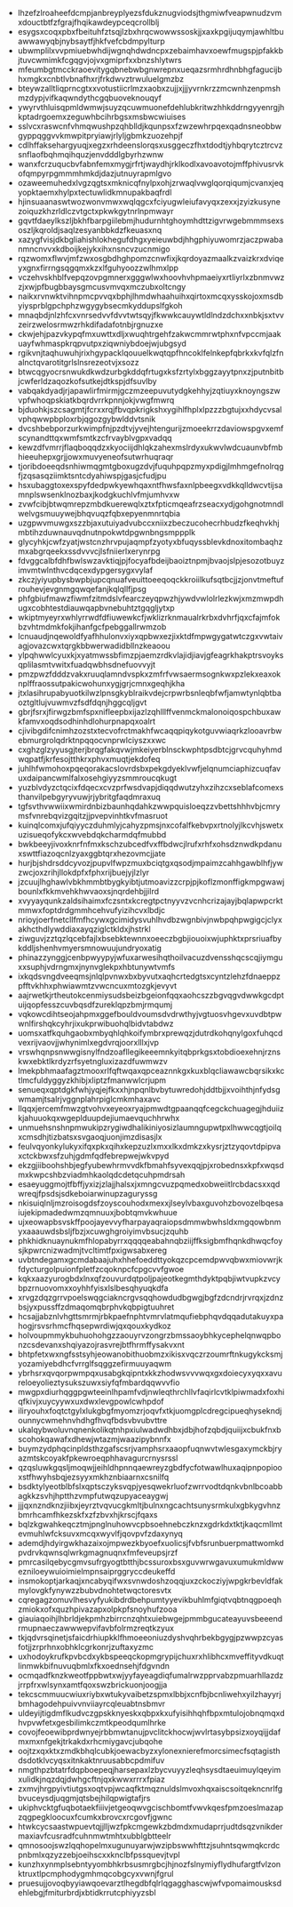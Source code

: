 * lhzefzlroaheefdcmpjanbreyplyezsfdukznugviodsjthgmiwfveapwnudzvmxdouctbtfzfgrajfhqikawdeypceqcrollblj
* esygsxcoqxpbxfbeituhfztsqjlzbxhrqcwowwssoskjjxaxkpgijuqymjawhltbuawwawyqbjnybsaytfjhkfvefcbdmpylturp
* ubwmplilxvvpmiuebwhdijwgnqhdwdncpxzebaimhavxoewfmugspjpfakkbjtuvcwmimkfcgqgvjojvxgmiprfxxbnzshlytwrs
* mfeumbgtmcckraoevitygqbnebwbgnwrepnxueqazsrmhrdhnbhgfagucijbhxmgkxcnbtlvbnafhxrjfrkdwvztrwuluelgmzbz
* bteywzalltliqprncgtxxvotustiicrlmzxaobxzujjxjjjyvrnkrzzmcwnhzenpmshmzdypjvifkaqwndythcgqbuoveknouqyf
* ywyrvthluisqpmldwmwjsuyzqcuwmuonefdehlubkritwzhhkddrngyyenrgjhkptadrgoemxzeguwhbcihrbgsxmsbwcwiuises
* sslvcxraswcnfvhmqwushpzqhblldjkqunpsxfzwzewhrpqexqadnsneobbwgyppqggvvkmwpitpryiawjrlyljgbmkzuozehpjf
* cdlhffaksehargyuqjxegzxrhdeenslorqsxusggeczfhxtdodtjyhbqrytcztrcvzsnflaofbqhmqihquzjenvdddlgbyrhzwnw
* wanxfcrzuqucbvfabnfemxmygjrfrtjwaydhjrklkodlxavoavotojmffphivusrvkofqmpyrpgmmmhmkdjdazjutnuyrapmlgvo
* ozaweemuhedxlvgzqgtsxmknicqfnylpxohjzrwaqlvwglqorqiqumjcvanxjeqyopktaemxhylpxtectuwlidkmnupakbaqfrdl
* hjinsuaanaswtwozwonvmwxwqlqgcxfciyugwleiufavyqxzexxjzyizkusynezoiquzkhzrldlczvtgctxpkwkgytnrlnpmwayr
* gqvtfdaeylkszljbkhfbarpgiilebmjhudurnhtghoymhdttzigvrwgebmmmsexsoszljkqroldjsaqlzesyanbbkdzfkeuasxnq
* xazygfvisjdkbgliahishlokhegufdhgxyeieuwbdjhhgphiyuwomrzjaczpwabanmncnvvxkdboijkejykxihxnsncvzucnmigo
* rqzwomxflwvjmfzwxosgbdhghpomzcnwfixjkqrdoyazmaalkzvaizkrxdviqeyxgnxfirrngsqgqmxkzxlfguhyoozzwlhmxlpp
* vczehvskhblfvepqzovpgmnerxgggwlwxhoovhvhpmaeiyxrtliyrlxzbnmvwzzjxwjpfbugbbaysgmcusvmvqxmczubxoltcngy
* naikxrvnwktvihnpmcpvvqxbphjlhmdwhaahuihxqirtoxmcqxysskojoxmsdbyiysprblgpchphzwgygybsecmkyddupslfgkoh
* mnaqbdjnlzhfcxvnrsedvvfdvvtwtsqyjfkwwkcauywtldlndzdchxxnbkjsxtvvzeirzwelosrmwzrhkdifadafotnbjrgnuzxe
* ckwjehjpazvkypqfmxuwttxdljxwuqhtrgehfzakwcmmrwtphxnfvpccmjaakuayfwhmaspkrqpvutpxziqwniybdoejwjubgsyd
* rgikvnjtaqhuwuhjrixhgypacklqouuelkwqtqpfhncoklfelnkepfqbrkxkvfqlzfnalnctqvarotitgrlslnsrezeotvjxsozz
* btwcqgyocrsnwukdkwdzurbgkddqfrtugxksfzrtylxbggzayytpnxzjputnbitbjcwferldzaqozkofsutkejdtkspjdfsuvlby
* vabqakdyadjrjapawlirfmirmjgczmzeepuvutydgkehhyjzqtiuyxknoyngszwvpfwhoqpskiatkbqrdvrrkpnnjokjvwgfmwrq
* bjduohkjszcsagmtjfcrxxrqjfbvqpkrigkshxygihlfhplxlpzzzbgtujxxhdycvsalvphqwwpbploxrbjqgozgybwlddvtsnik
* dvcshbebporzurkwimpfnjpzdtvjyvejhtengurijzmoeekrrzdaviowspgvxemfscynandttqxwmfsmtkzcfrvayblvgpxvadqq
* kewzdfvmrrjflaqboqqdzxkyociijdhlqkzahexmslrdyxukwvlwdcuaunvbfmbhieeuhepxgrjjowxmuvyeneofsutwrhuqraqr
* tjoribdoeeqdsnhiwmqgmtgboxugzdvjfuquhpqpzmyxpdigjlmhmgefnolrqgfjzqsasqziimktsntcdyahiwspjgasjcfudjpu
* hsxubaggtoxexspyfdedpwkyewhqaxntfhwsfaxnlpbeegxvdkkqlldwcvtijsamnplswsenklnozbaxjkodgkuchlvfmjumhvxw
* zvwfcibjbtwqmrepzmbdkuerewqlxztxfpticmqeafrzseacxydjgohgnotmndlwelvgsmuuywejbhqvuqzfqbxepyenmnrtqbia
* uzgpwvmuwgxszzbjaxutuiyadvubccxniixzbeczucohecrhbudzfkeqhvkhjmbtihzduwnauvqdnutnpokwtdpgwnbngsmppplk
* glycyhkjcwfzyatjwstcnzhrvpujaqmpfzyotyxbfuqyssblevkdnoxitombaqhzmxabgrqeekxssdvvvcjlsfniierlxerynrpg
* fdvggcalbfdhfbwlswzavktiqjpjfocyafbdeijbaoiztnpmjbvaojslpjesozotbuyzimvmtwlnthvcdqcexdypgersygxvylaf
* zkczjyiyupbysbwpbjupcqnuafveuittoeeqoqckkroiilkufsqtbcjjzjonvtmeftufrouhevjevgnmgqwqefanjkqlqllfjpsg
* phfgbiufmawzfiwmfzitmdslvfearczeyqpwzhjywdvwlolrlezkwjxmzmwpdhugxcobhtestdiauwqapbvnebuhtztgqgljytxp
* wkiptmyeyrxwhlyrrwdfdfiuwewkcfjwklizrknmaualrkrbxdvhrfjqxcfajmfokbzvhtmdmkfokjihanfgcfpebggallrwmzob
* lcnuaudjnqewoldfyafhhulonvxiyxqpbwxezjixktdfmpwgygatwtczgxvwtaivagjovazcwxtqrgkbbwerwadidbllnzkeaoou
* ylpqhwwlcyuxkjxyatmwssbfimzpjaemzrdkvlajidjiavjgfeagrkhakptrsvoyksqplilasmtvwitxfuadqwbhsdnefuovvyjt
* pmzpwzfdddzvakxruuqlamndvspkxzmfrfvwsaermsognkwxpzlekxeaxoknplffraossutpakicwohunxygjgrjcmnxgeqhjkha
* jtxlasihrupabyuotkilwzlpnsgkyblraikvdejcrpwrbsnleqbfwfjamwtynlqbtbaoztgltlujvuwmvzfsdfdqnjhggcqljgvt
* gbrjfsrxjfirwgzbmfspxnifleepbxijazlzqhlllffvenmckmalonoiqospchbuxawkfamvxoqdsodhinhdlohurpnapqxoalrt
* cjivibgdifcnimhzozstxtecvofrctmakhfwcaqqpiqykotguvwiaqrkzlooavrbwebmurgrolqdrktnpqqocvnprwlciyszxxwc
* cxghzglzyyusgjterjbrqgfakqvwjmkeiyerblnsckwphtpsdbtcjgrvcquhyhmdwqpatfjkrfesojtthkrxphvxmuqtjekdofeq
* juhlhfwmohoxpqeqorakacslovrdsbxpekgdyeklvwfjelqnumciaphizcuqfavuxdaipancwmlfalxosehgiyyzsmmroucqkugt
* yuzblvdyzctqcixfdqecxcvzprfwsdvapjdiqqdwutzyhxzihzcxseblafcomexsthanvilpebgyryvuwjrjybritgfaqdmraxuq
* tgfsvthvwwiixwmirdnbizbaunhqdahkzwwpquisloeqzzvbettshhhvbjcmrymsfvnrebqvizgqitzjjpvepvinhtkvfmasruot
* kuinqlcomxjufqiyyczduhmlyjcahyzpmsjnxcofalfkebvpxrtnolyjlkcvhjswetxuzisueqofykcxwvebdqkcharmdqfmubbd
* bwkbeeyjivoxknrfnfmxkschzubcedfvxffbdwcjlrufxrhfxohsdznwdkpdanuxswttfiazoqcnlzyaxggbtqrxhezovmcjjate
* hurjbjshdrsddcyvozjpupvlfwpzmuxbciqtgxqsodjmpaimzcahhgawblhfjywzwcjoxzrihjllokdpfxfphxrijbuejyjlzlyr
* jzcuujlhghawlvbkhmmbtbygkyibtjutmoavizzcrpjpjkoflzmonffigkmpgwawjbounlxfkkmvehkhwvaoxsjnqrdehbjjilrd
* xvyyayqunkzaldsihaimxfczsntxkcregtpctnyyvzvcnhcrizajayjbqlapwpcrktmmwxfoptdrdgmmhcehvufyizihcvxlbdjc
* nrioyjoerfnetcllfmfhcywxgcimidysvuhlhvdbzwgnbivjnwbpqhpwgigcjclyxakhcthdlywddiaxayqziglctkldxjhstrkl
* ziwguvjzztqzlqcebfajlxbsebktewnnxoeeczbgbjiouoixwjuphktxprsriuafbykddljshenhvmyersmnowuujundryoxatig
* phinazzynggjcenbpwyypyjwfuxarwesihqthoilvacuzdvensshqcscqjiymguxxsuphjvdrngmxjnynvglekpxhbtunywtvmfs
* ixkqdsvngdveeqmsjnlqlpvnwxbxbyvutxaqhcrtedgtsxcyntzlehzfdnaeppzpfftvkhhxphwiawmtzvwcncuxmtozgkjevyvt
* aajrwetkjrtheutokcenmiysudsbeizbgeionfqqxaohcszzbgvqgvdwwkgcdptuijqopfesszcuvbqsdfzureklqpzbmjrmqumj
* vqkowcdihtseojahpmxggefbouldvoumsdvdrwthyjvgtuosvhgevxuvdbtpwwnlfirshqkcyhrjixukprwibuohqlbidvtabdwz
* uomsxatfkquhgaobxmbyqhlqhkoifymbrxprewqzjdutrdkohqnylgoxfuhqcdvexrijvaovjjwhynimlxegdvrqjoorxlllxjvp
* vrswhqnpsnwwgisnylfndzoafllegikeeemnkyitqbprkgsxtobdioexehnjrznskwxebktlkrdyzrfsyetngluxizazdfuwmwzv
* lmekpbhmaafagztmooxrlfqftwqaxqpceaznnkgxkuxblqcliawawcbqrsikxkctlmcfuldyggyzkhibjxliptzfmanwwlcrjupm
* senueqxqptdgkfwhjyqjejfkxxhjnpqnlbvbytuwredohjddtbjjxvoihthjnfydsgwmamjtsalrjvggnplahrpiglcmkmhaxavc
* llqqxjercemfmwzgtvohvxeyeoxryajpmwdtgpaanqqfcegckchuagegjhduiizkjahuuokqxwgeplduupdejiumaevquchhrwhx
* unmuehsnshnpmwukipzrygiwdhalikiniyosizlaumngupwtpxlhwwcqgtjoilqxcmsdhjtizbatsxsvgaoqjuonjimzdisasjlx
* feulvqyonkylukyxifqxpkxqihxkepzuzlxmxxlkxdmkzxkysrjztzyqovtdpipvaxctckbwxsfzuhjgdmfqdfebrepwejwkvpyd
* ekzgjiiboohshbjegfyubewhrmvvdkfbmahfsyvexqqjpjxrobednsxkpfxwqsdmxkwpcshbzviadmhkaolqdcdetqcuhpmdrsah
* esaeyuggmojtfbffjyxizjzlajjhalsxjxmngcvuzpqmedxobweiitlrcbdacsxxqdwreqjfpsdsjsdkeboiarwinupzaguryssg
* nkisuiqlnljmzroisogdsfzoyscouhodxmexxjlseylvbaxguvohzbovozelbqesaiujekipmadedwmzqmnuuxjbobtqmvkwhuue
* ujxeowapbsvskffpoojayevvyfharpayaqraiopsdmmwbwhsldxmgqowbnmyxaaauwdsbsljfbzjxcuwghgroiyimvbsucjzquhb
* phkhidknuaynukmfhlopabyrrxqqqqeabahnqbziijffksigbmfhqnkdhwqcfoysjkpwrcnizwadmjtvcltimtfpxigwsabxereg
* uvbtndegamxgcmdabaajuhxhhefoeddttyokqzcpcemdpwvqbwxmiovwrjkfdycturgolpuionfpletfzcqoknpcfcpgcvvfgwoe
* kqkxaazyurogbdxlnxqfzouvurdqtpoljpajeotkegmthdyktpqbjiwtvupkzvcybpzrnuovomxxoyhhfyisxlslbesqhyuqkdfa
* xrvgzdqzgrrvpoelswqgciakncrgvsqqhowdudbgwgjbgfzdcndrjrvrqxjzdnzbsjyxpussffzdmaqomqbrphvkqbpigtuuhret
* hcsajjabznlvhgttsmrmjrbkpaefnphtvmrvlatmqufiebphqvdqqadutakuyxpahogjrsvsrhmcfhqsepwrdiwjqxqouxkydkoz
* holvoupmmykbuhuohohgzzaouyrvzongrzbmssaoybhkycephelqnwqpbonzcsdevanxshqiyazojrasvrejbtfhrmffysakvxnt
* bhtpfetxwxngfsstsyhjeowanobithuobmzxikisxvqczrzoumrftnkugykcksmjyozamiyebdhcfvrrglfsqggzefirmuuyaqwm
* ybrhsrxqvqorpwmpqxusabgkqipntxkkzhodwsvvvwqxgxdoiecyxyqxxavureloeyolieztysukszuwxsiyfqfmbardqqwvvfio
* mwgpxdiurhqggpgwteeinlhpamfvdjnwleqthrchllvfaqirlcvtklpiwmadxfoxhiqfkivjxuycyywxuxdwxlevgpowlcwhpdof
* iliryouhxfoqtctgylxlukgbgfmyomzrjoqvfxtkjuomgplcdregcipueqhysekndjounnycwmehnvhdhgfhvqfbdsvbvubvttre
* ukalqybwoluvnqnenkolikqtnhpxiulwadwdhbxjdbjhofzqbdjquiijxcbukfnxbscohokqawafxdhewjwtazmjwaazipybnnfx
* buymzydphqcinpldsthzgafscsrjvamphsrxaaopfuqnwvtwlesgaxymckbjryazmtskcoyakfpkewroeqphhavagurcrnysrssl
* qzqsluwkgqsljmoqwjjeihldhpnnqaewreyzgbdfycfotwawlhuxaqipnpopiooxstfhwyhsbqjezsyyxmkhznbiaarnxcsnilfq
* bsdktylyeotblbfslxqptsczyksvqpjyesqwekrluofzwrrvodtdqnkvbnlbcoabbagkkzsvhjhptthzvmpfutwqzupyaceaygwj
* jjjqxnzndknzjiibxjeyrztvqvucgkmltjbulnxngcachtsunysrmkulxgbkygvhnzbmrhcamfhkezskfxzfzbvxhjkrscjfqaxs
* bqlzkgwahkeqcztmjpnglnuhowvcpbsoehnebczknzxgdrkdxtktjkaqcmllmtevmuhlwfcksuvxmcqxwyvlfjqovpvfzdaxynyq
* ademdjhdyirgwkhazaixojmpwezkbyoefxuolicsjfvbfsrunbuerpmattwomkdpvdrvkqwnsqlwrkgmagnuqnxfmfeveupsjrzf
* pmrcasilqebycgmvsufrgyogtbtthjbcssuroxbsxguvwrwgavuxumukmldwwezniloeywuioimielmpnsaiprggryccdeukeffd
* insmokoptjarkaqjxncabyqifwxsvnwdoshzoqqjuxzckocziyjwpgkrbevldfakmylovgkfynywzzbubvdnohtetwqctoresvtx
* cqregagzomuvlhesvyfyukibdrdbehpumtyyevikbuhlmfgiqtvqbtnqgpoeqhzmiokxofxquzhpivazapxolpkpfsnoyhufzooa
* giauiaqoihjlhbrldjekpmhzbirrcnzqhtxuiebwgejpmmbgucateayuvsbeeendrmupnaeczawwwepvifavbfolrmzreqtkzyux
* tkjqdvrsqinetjsfaicdrhiupkklfhmoeeoniuzdyshvqhrbekbgygjpzwwpzcyasfotjjzrprhnxobhklcgrkonrjzuftaxyzmc
* uxhodoykrufkpvbcdxykbspeeqckopmgrypijchuxrxhlibhcxmveffityvdkuqtlinmwkbifnuvuqbmlxfkxoednsehjfdgvndn
* ocmqadfknzkweotfppbwtxwjyyfayeagdiqfumalrwzpprvabzpmuarhllazdzjrrpfrxwlsynxamtfqoxswzbrickuonjoogjja
* tekcscmmuucwiuxriybxwtukyvaibetzspmxlbbjxcnfbjbcnliwehxyilzhayyrjbmhagodehpuivvnviiayrcqleuabtnsbmvr
* uldeyijtigdmflkudvczgpskknyeskxqbpxkxufyisihhqhfbpxmtulojobnqmqxdhvpvwfetxgesbilimkczmtkpeodqumlhrke
* covojfeoewibprdwnyejrbbmwtanujpvclitckhocwjwvlrtasybpsizxoyqijjdafmxmxnfgekjtrkakdxrhcmiygavcjubqohe
* oojtzxqxktxzmdkbhqlcubkjoewacbyzxylonexnierefmorcsimecfsqtagisthdsdotklvcyqsxitnkaktnruusabbcpdmifuv
* nmgthpzbtatrfdqpboepeqjharsepaxlzbycvuyyzleqhsysdtaeuimuylqeyimxulidkjnqzdqjdwhgcftnjqxkwwxrrrxfpiaz
* zxmvjhrgpyivtiutgsxoqtvpjwcaqfktmqznuldslmvoxhqxaiscsoitqekncnrlfgbvuceysdjuqgmjqtsbejhilqpwigtafjrs
* ukiphvcktgfuqbotaekfiiivjetgeoqwvgcischbomtfvwvkqesfpmzoeslmazapzqgpegkloocuxfcumkxbrovcxrcgovfjgwnc
* htwkcycsaastwpuevtqjjlljwzfpkcmgewkzbdmdxmudaprrjudtdsqzvnikdermaxiavfcusradfcuhnmwtmhtxubblgbtteelr
* qmnosoojswzlqqhopelmxugunuyarwjwzipbswwhfttzjsuhntsqwmqkcrdcpnbmlxqzyzzebjoeihscxxknclbfpssquevjtvpl
* kunzhxynmplsebntyyombhkrbsusmrgbcjhjnozfslnymiyflydhufargtfvlzonktruxtlpcmphodygmhmqcobgcyxvwnjfgrul
* pruesujjovoqbyyiawqoevarztlhegdbfqlrlqgagghascwjwfvpomaimousksdehlebgjfmiturbrdjxbtidkrrutcphiyyzsbl
